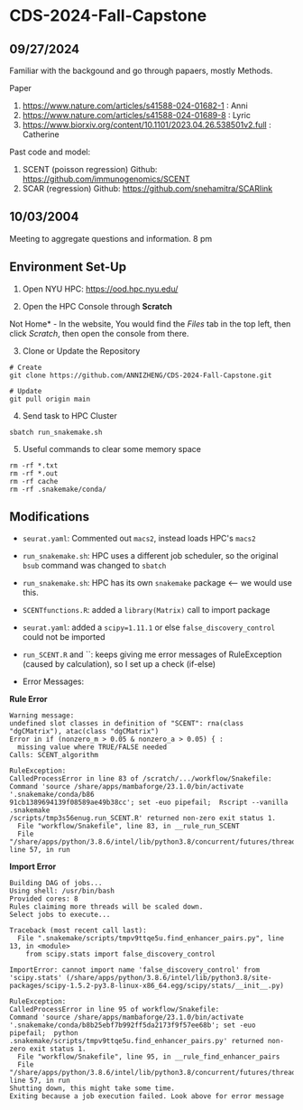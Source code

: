 # CDS-2024-Fall-Capstone


## 09/27/2024
Familiar with the backgound and go through papaers, mostly Methods.

Paper
1. https://www.nature.com/articles/s41588-024-01682-1 : Anni
2. https://www.nature.com/articles/s41588-024-01689-8 : Lyric
3. https://www.biorxiv.org/content/10.1101/2023.04.26.538501v2.full : Catherine

Past code and model:
1. SCENT (poisson regression) Github: https://github.com/immunogenomics/SCENT
2. SCAR (regression) Github: https://github.com/snehamitra/SCARlink

##  10/03/2004
Meeting to aggregate questions and information. 8 pm 

## Environment Set-Up
1. Open NYU HPC: https://ood.hpc.nyu.edu/

2. Open the HPC Console through **Scratch** 

Not Home* - In the website, You would find the *Files* tab in the top left, then click *Scratch*, then open the console from there.

3. Clone or Update the Repository

```
# Create
git clone https://github.com/ANNIZHENG/CDS-2024-Fall-Capstone.git

# Update
git pull origin main
```

4. Send task to HPC Cluster
```
sbatch run_snakemake.sh
```

5. Useful commands to clear some memory space

```
rm -rf *.txt
rm -rf *.out
rm -rf cache
rm -rf .snakemake/conda/
```

## Modifications

- `seurat.yaml`: Commented out `macs2`, instead loads HPC's `macs2`

- `run_snakemake.sh`: HPC uses a different job scheduler, so the original `bsub` command was changed to `sbatch`

- `run_snakemake.sh`: HPC has its own `snakemake` package <-- we would use this. 

- `SCENTfunctions.R`: added a `library(Matrix)` call to import package

- `seurat.yaml`: added a `scipy=1.11.1` or else `false_discovery_control` could not be imported

- `run_SCENT.R` and ``: keeps giving me error messages of RuleException (caused by calculation), so I set up a check (if-else)

- Error Messages:

**Rule Error**
```
Warning message:
undefined slot classes in definition of "SCENT": rna(class "dgCMatrix"), atac(class "dgCMatrix") 
Error in if (nonzero_m > 0.05 & nonzero_a > 0.05) { : 
  missing value where TRUE/FALSE needed
Calls: SCENT_algorithm

RuleException:
CalledProcessError in line 83 of /scratch/.../workflow/Snakefile:
Command 'source /share/apps/mambaforge/23.1.0/bin/activate '.snakemake/conda/b86
91cb1389694139f08589ae49b38cc'; set -euo pipefail;  Rscript --vanilla .snakemake
/scripts/tmp3s56enug.run_SCENT.R' returned non-zero exit status 1.
  File "workflow/Snakefile", line 83, in __rule_run_SCENT
  File "/share/apps/python/3.8.6/intel/lib/python3.8/concurrent/futures/thread.py", line 57, in run
```

**Import Error**
```
Building DAG of jobs...
Using shell: /usr/bin/bash
Provided cores: 8
Rules claiming more threads will be scaled down.
Select jobs to execute...

Traceback (most recent call last):
  File ".snakemake/scripts/tmpv9ttqe5u.find_enhancer_pairs.py", line 13, in <module>
    from scipy.stats import false_discovery_control
  
ImportError: cannot import name 'false_discovery_control' from 'scipy.stats' (/share/apps/python/3.8.6/intel/lib/python3.8/site-packages/scipy-1.5.2-py3.8-linux-x86_64.egg/scipy/stats/__init__.py)

RuleException:
CalledProcessError in line 95 of workflow/Snakefile:
Command 'source /share/apps/mambaforge/23.1.0/bin/activate '.snakemake/conda/b8b25ebf7b992ff5da2173f9f57ee68b'; set -euo pipefail;  python .snakemake/scripts/tmpv9ttqe5u.find_enhancer_pairs.py' returned non-zero exit status 1.
  File "workflow/Snakefile", line 95, in __rule_find_enhancer_pairs
  File "/share/apps/python/3.8.6/intel/lib/python3.8/concurrent/futures/thread.py", line 57, in run
Shutting down, this might take some time.
Exiting because a job execution failed. Look above for error message
```